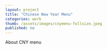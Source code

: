 ```yaml
---
layout: project
title: "Chinese New Year Menu"
categories: work
thumb: /assets/images/cnymenu-fullsize.jpeg
published: no
---
```

About CNY menu